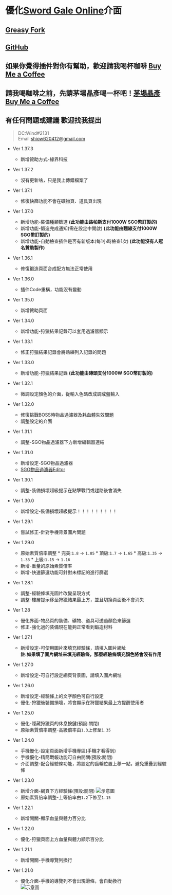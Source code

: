 # 優化[Sword Gale Online](https://swordgale.online/)介面  
## [Greasy Fork ](https://greasyfork.org/zh-TW/scripts/453463-sword-gale-online-%E4%BB%8B%E9%9D%A2%E5%84%AA%E5%8C%96)  
## [GitHub](https://github.com/shiow620412/SGO-Interface-Optimization)  

## 如果你覺得插件對你有幫助，歡迎請我喝杯咖啡 [Buy Me a Coffee](https://www.buymeacoffee.com/sgoeplugin)
## 請我喝咖啡之前，先請茅場晶彥喝一杯吧！[茅場晶彥Buy Me a Coffee](https://www.buymeacoffee.com/ourcastle)

## 有任何問題或建議 歡迎找我提出 
 > DC:Wind#2131  
 > Email:[shiow620412@gmail.com](shiow620412@gmail.com)  

* Ver 1.37.3

  * 新增贊助方式-綠界科技
  
* Ver 1.37.2

  * 沒有更新啥，只是我上傳錯檔案了
  
* Ver 1.37.1

  * 修復快篩功能不會在礦物頁、道具頁出現
  
* Ver 1.37.0

  * 新增功能-裝備種類篩選 **(此功能由路帕斯支付1000W SGO幣訂製的)**
  * 新增功能-鍛造完成通知(需在設定中開啟)  **(此功能由麵線支付1000W SGO幣訂製的)**
  * 新增功能-自動檢查插件是否有新版本(每1小時檢查1次) **(此功能沒有人冠名贊助製作)**
  
* Ver 1.36.1

  * 修復鍛造頁面合成配方無法正常使用
  
* Ver 1.36.0

  * 插件Code重構，功能沒有變動
  
* Ver 1.35.0

  * 新增贊助頁面
  
* Ver 1.34.0

  * 新增功能-狩獵結果記錄可以套用過濾器顯示
  
* Ver 1.33.1

  * 修正狩獵結果記錄會將熟練列入記錄的問題
  
* Ver 1.33.0  

  * 新增功能-狩獵結果記錄 **(此功能由磚頭支付1000W SGO幣訂製的)**

* Ver 1.32.1
  
  * 微調設定顏色的介面，從輸入色碼改成調成盤輸入
  
* Ver 1.32.0
  
  * 修復挑戰BOSS時物品過濾器及耗血體失效問題
  * 調整設定的介面
  
* Ver 1.31.1
  
  * 調整-SGO物品過濾器下方新增編輯器連結
  
* Ver 1.31.0
  
  * 新增設定-SGO物品過濾器
  * [SGO物品過濾器Editor](https://sgo-filter.wind-tech.tw/)
  
* Ver 1.30.1
  
  * 調整-裝備損壞超級提示在點擊戰鬥或趕路後會消失
  
* Ver 1.30.0
  
  * 新增設定-裝備損壞超級提示！！！！！！！！！
  
* Ver 1.29.1
  
  * 嘗試修正-針對手機背景圖片問題
  
* Ver 1.29.0
  
  * 原始素質倍率調整
        * 完美:`1.8` -> `1.85`
        * 頂級:`1.7` -> `1.65`
        * 高級:`1.35` -> `1.33`
        * 上級:`1.15` -> `1.16`
  * 新增-重量的原始素質倍率
  * 新增-快速篩選功能可針對未標記的進行篩選

* Ver 1.28.1
  
  * 調整-經驗條填充圖片改變呈現方式
  * 調整-樓層提示移至狩獵結果最上方，並且切換頁面後不會消失

* Ver 1.28
  
  * 優化界面-物品頁的裝備、礦物、道具可透過顏色來篩選
  * 修正-強化過的裝備現在能夠正常看到鍛造材料
  
* Ver 1.27.1
  
  * 新增設定-可使用圖片來填充經驗條，請填入圖片網址  
    **註:如果填了圖片網址來填充經驗條，那麼經驗條填充顏色將會沒有作用**
  
* Ver 1.27.0
  
  * 新增設定-可自行設定網頁背景圖，請填入圖片網址

* Ver 1.26.0
  
  * 新增設定-經驗條上的文字顏色可自行設定
  * 優化-狩獵後裝備損壞，將會顯示在狩獵結果最上方提醒使用者
  
* Ver 1.25.0
  
  * 優化-隱藏狩獵頁的休息按鍵(預設:關閉)
  * 原始素質倍率調整-高級倍率由`1.3`上修至`1.35`
  
* Ver 1.24.0
  
  * 手機優化-設定頁面新增手機專區(手機才看得到)
  * 手機優化-精簡戰報功能可自由開關(預設:關閉)
  * 介面調整-配合經驗條功能，將設定的齒輪位置上移一點，避免重疊到經驗條
  
* Ver 1.23.0
  
  * 新增介面-網頁下方經驗條(預設:關閉)
    ![示意圖](https://media.discordapp.net/attachments/641953496328830976/1070303868094775327/546301494262235192_641953496328830976_399116519549829131_image.png)
  * 原始素質倍率調整-上等倍率由`1.2`下修至`1.15`
  
* Ver 1.22.1
  
  * 新增開關-顯示血量與體力百分比
  
* Ver 1.22.0
  
  * 優化-狩獵頁面上方血量與體力顯示百分比
  
* Ver 1.21.1
  
  * 新增開關-手機導覽列換行
  
* Ver 1.21.0
  
  * 優化介面-手機的導覽列不會出現滑條，會自動換行  
    ![示意圖](https://cdn.discordapp.com/attachments/641953496328830976/1068203350585266316/image.png)
